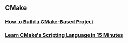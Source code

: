 
## CMake

### [How to Build a CMake-Based Project](http://preshing.com/20170511/how-to-build-a-cmake-based-project/)

### [Learn CMake's Scripting Language in 15 Minutes](http://preshing.com/20170522/learn-cmakes-scripting-language-in-15-minutes/)
